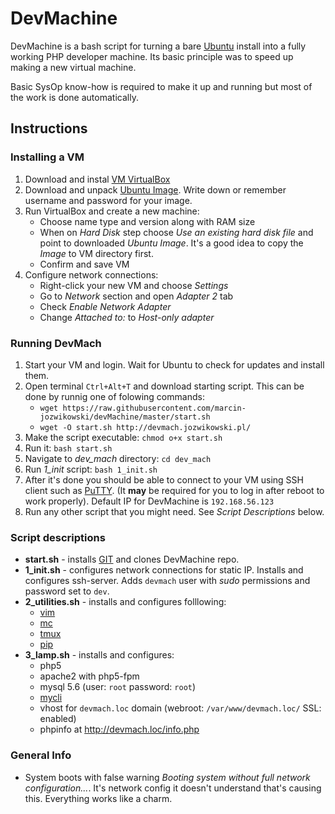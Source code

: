 # DevMachine

DevMachine is a bash script for turning a bare [Ubuntu](http://www.ubuntu.com/) install into a fully working PHP developer machine. Its basic principle was to speed up making a new virtual machine.

Basic SysOp know-how is required to make it up and running but most of the work is done automatically.

## Instructions

### Installing a VM
1. Download and instal [VM VirtualBox](https://www.virtualbox.org/)
2. Download and unpack [Ubuntu Image](http://www.osboxes.org/ubuntu/). Write down or remember username and password for your image.
3. Run VirtualBox and create a new machine:
	* Choose name type and version along with RAM size
	* When on *Hard Disk* step choose *Use an existing hard disk file* and point to downloaded *Ubuntu Image*. It's a good idea to copy the *Image* to VM directory first.
	* Confirm and save VM
4. Configure network connections:
	* Right-click your new VM and choose *Settings*
	* Go to *Network* section and open *Adapter 2* tab
	* Check *Enable Network Adapter*
	* Change *Attached to:* to *Host-only adapter*

### Running DevMach
1. Start your VM and login. Wait for Ubuntu to check for updates and install them.
2. Open terminal `Ctrl+Alt+T` and download starting script. This can be done by runnig one of folowing commands:
	* `wget https://raw.githubusercontent.com/marcin-jozwikowski/devMachine/master/start.sh`
	* `wget -O start.sh http://devmach.jozwikowski.pl/`
3. Make the script executable: `chmod o+x start.sh`
4. Run it: `bash start.sh`
5. Navigate to *dev_mach* directory: `cd dev_mach`
6. Run *1_init* script: `bash 1_init.sh`
7. After it's done you should be able to connect to your VM using SSH client such as [PuTTY](http://www.chiark.greenend.org.uk/~sgtatham/putty/). (It **may** be required for you to log in after reboot to work properly). Default IP for DevMachine is `192.168.56.123`
8. Run any other script that you might need. See *Script Descriptions* below.

### Script descriptions
* **start.sh** - installs [GIT](https://git-scm.com/) and clones DevMachine repo.
* **1_init.sh** - configures network connections for static IP. Installs and configures ssh-server. Adds `devmach` user with *sudo* permissions and password set to `dev`.
* **2_utilities.sh** - installs and configures folllowing:
	* [vim](http://www.vim.org/)
	* [mc](https://www.midnight-commander.org/)
	* [tmux](https://tmux.github.io/)
	* [pip](https://pypi.python.org/pypi/pip)
* **3_lamp.sh** - installs and configures:
    * php5
    * apache2 with php5-fpm
    * mysql 5.6 (user: `root` password: `root`)
    * [mycli](http://mycli.net/)
    * vhost for `devmach.loc` domain (webroot: `/var/www/devmach.loc/` SSL: enabled)
    * phpinfo at http://devmach.loc/info.php
    
### General Info
* System boots with false warning *Booting system without full network configuration...*. It's network config it doesn't understand that's causing this. Everything works like a charm. 